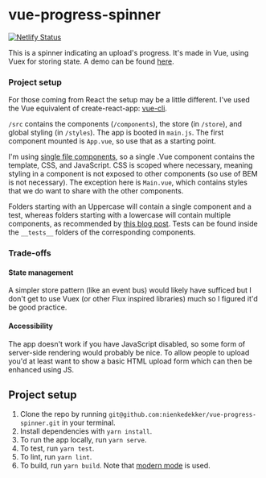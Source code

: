 # vue-progress-spinner
[![Netlify Status](https://api.netlify.com/api/v1/badges/35611505-c40c-4dfe-b739-7d53756d87b6/deploy-status)](https://app.netlify.com/sites/vigorous-curran-fdf510/deploys)

This is a spinner indicating an upload's progress. It's made in Vue, using Vuex for storing state. A demo can be found [here](https://vigorous-curran-fdf510.netlify.com/).

### Project setup
For those coming from React the setup may be a little different. I've used the Vue equivalent of create-react-app: [vue-cli](https://cli.vuejs.org/).

 `/src` contains the components (`/components`), the store (in `/store`), and global styling (in `/styles`). The app is booted in `main.js`. The first component mounted is `App.vue`, so use that as a starting point.

I'm using [single file components](https://vuejs.org/v2/guide/single-file-components.html), so a single .Vue component contains the template, CSS, and JavaScript. CSS is scoped where necessary, meaning styling in a component is not exposed to other components (so use of BEM is not necessary).
The exception here is `Main.vue`, which contains styles that we do want to share with the other components.

Folders starting with an Uppercase will contain a single component and a test, whereas folders starting with a lowercase will contain multiple components, as recommended by [this blog post](https://medium.com/@alexmngn/how-to-better-organize-your-react-applications-2fd3ea1920f1). Tests can be found inside the `__tests__` folders of the corresponding components.
### Trade-offs
#### State management
A simpler store pattern (like an event bus) would likely have sufficed but I don't get to use Vuex (or other Flux inspired libraries) much so I figured it'd be good practice.

#### Accessibility
The app doesn't work if you have JavaScript disabled, so some form of server-side rendering would probably be nice. To allow people to upload you'd at least want to show a basic HTML upload form which can then be enhanced using JS.

## Project setup
1. Clone the repo by running `git@github.com:nienkedekker/vue-progress-spinner.git` in your terminal.
2. Install dependencies with `yarn install`.
3. To run the app locally, run `yarn serve`.
4. To test, run `yarn test`.
5. To lint, run `yarn lint`.
6. To build, run `yarn build`. Note that [modern mode](https://cli.vuejs.org/guide/browser-compatibility.html#modern-mode) is used.
